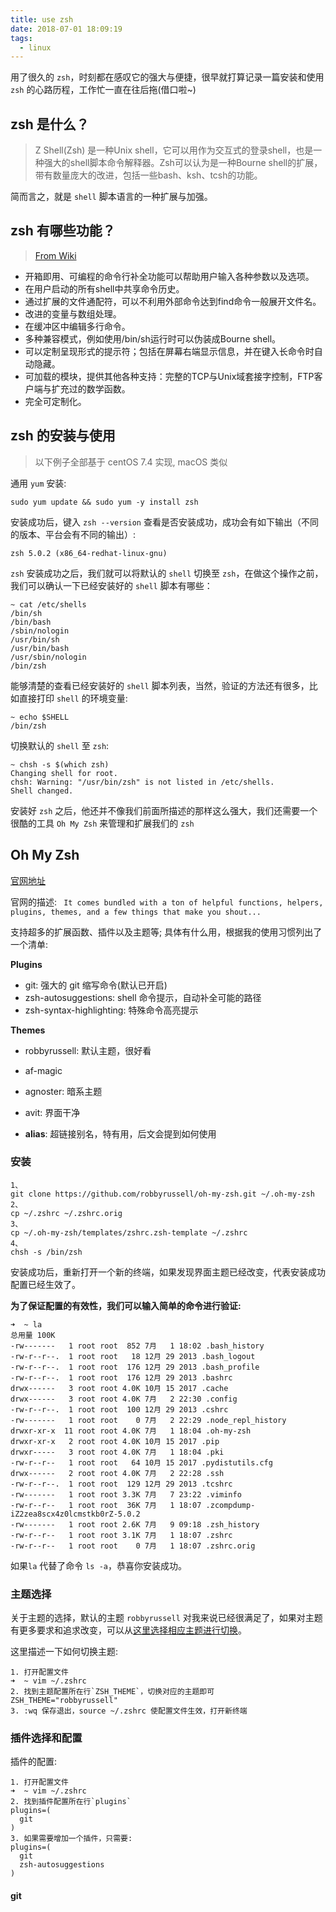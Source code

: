 ```yaml
---
title: use zsh
date: 2018-07-01 18:09:19
tags:
  - linux
---
```


用了很久的 `zsh`，时刻都在感叹它的强大与便捷，很早就打算记录一篇安装和使用 `zsh` 的心路历程，工作忙一直在往后拖(借口啦~)

## zsh 是什么？

> Z Shell(Zsh) 是一种Unix shell，它可以用作为交互式的登录shell，也是一种强大的shell脚本命令解释器。Zsh可以认为是一种Bourne shell的扩展，带有数量庞大的改进，包括一些bash、ksh、tcsh的功能。

简而言之，就是 `shell` 脚本语言的一种扩展与加强。

## zsh 有哪些功能？

> [From Wiki](https://zh.wikipedia.org/wiki/Z_shell)

- 开箱即用、可编程的命令行补全功能可以帮助用户输入各种参数以及选项。
- 在用户启动的所有shell中共享命令历史。
- 通过扩展的文件通配符，可以不利用外部命令达到find命令一般展开文件名。
- 改进的变量与数组处理。
- 在缓冲区中编辑多行命令。
- 多种兼容模式，例如使用/bin/sh运行时可以伪装成Bourne shell。
- 可以定制呈现形式的提示符；包括在屏幕右端显示信息，并在键入长命令时自动隐藏。
- 可加载的模块，提供其他各种支持：完整的TCP与Unix域套接字控制，FTP客户端与扩充过的数学函数。
- 完全可定制化。

## zsh 的安装与使用

> 以下例子全部基于 centOS 7.4 实现, macOS 类似

通用 `yum` 安装:

```shell
sudo yum update && sudo yum -y install zsh
```

安装成功后，键入 `zsh --version` 查看是否安装成功，成功会有如下输出（不同的版本、平台会有不同的输出）:

```shell
zsh 5.0.2 (x86_64-redhat-linux-gnu)
```

`zsh` 安装成功之后，我们就可以将默认的 `shell` 切换至 `zsh`，在做这个操作之前，我们可以确认一下已经安装好的 `shell` 脚本有哪些：

```shell
~ cat /etc/shells
/bin/sh
/bin/bash
/sbin/nologin
/usr/bin/sh
/usr/bin/bash
/usr/sbin/nologin
/bin/zsh

```

能够清楚的查看已经安装好的 `shell` 脚本列表，当然，验证的方法还有很多，比如直接打印 `shell` 的环境变量:

```shell
~ echo $SHELL
/bin/zsh
```

切换默认的 `shell` 至 `zsh`:

```shell
~ chsh -s $(which zsh)
Changing shell for root.
chsh: Warning: "/usr/bin/zsh" is not listed in /etc/shells.
Shell changed.
```

安装好 `zsh` 之后，他还并不像我们前面所描述的那样这么强大，我们还需要一个很酷的工具 `Oh My Zsh` 来管理和扩展我们的 `zsh`

## Oh My Zsh

[官网地址](https://ohmyz.sh/)

官网的描述: ` It comes bundled with a ton of helpful functions, helpers, plugins, themes, and a few things that make you shout...`

支持超多的扩展函数、插件以及主题等; 具体有什么用，根据我的使用习惯列出了一个清单:

**Plugins**
- git: 强大的 git 缩写命令(默认已开启)
- zsh-autosuggestions: shell 命令提示，自动补全可能的路径
- zsh-syntax-highlighting: 特殊命令高亮提示

**Themes**
- robbyrussell: 默认主题，很好看
- af-magic
- agnoster: 暗系主题
- avit: 界面干净

- **alias**: 超链接别名，特有用，后文会提到如何使用

### 安装

```shell
1、
git clone https://github.com/robbyrussell/oh-my-zsh.git ~/.oh-my-zsh
2、
cp ~/.zshrc ~/.zshrc.orig
3、
cp ~/.oh-my-zsh/templates/zshrc.zsh-template ~/.zshrc
4、
chsh -s /bin/zsh
```

安装成功后，重新打开一个新的终端，如果发现界面主题已经改变，代表安装成功配置已经生效了。

**为了保证配置的有效性，我们可以输入简单的命令进行验证:**

```shell
➜  ~ la
总用量 100K
-rw-------   1 root root  852 7月   1 18:02 .bash_history
-rw-r--r--.  1 root root   18 12月 29 2013 .bash_logout
-rw-r--r--.  1 root root  176 12月 29 2013 .bash_profile
-rw-r--r--.  1 root root  176 12月 29 2013 .bashrc
drwx------   3 root root 4.0K 10月 15 2017 .cache
drwx------   3 root root 4.0K 7月   2 22:30 .config
-rw-r--r--.  1 root root  100 12月 29 2013 .cshrc
-rw-------   1 root root    0 7月   2 22:29 .node_repl_history
drwxr-xr-x  11 root root 4.0K 7月   1 18:04 .oh-my-zsh
drwxr-xr-x   2 root root 4.0K 10月 15 2017 .pip
drwxr-----   3 root root 4.0K 7月   1 18:04 .pki
-rw-r--r--   1 root root   64 10月 15 2017 .pydistutils.cfg
drwx------   2 root root 4.0K 7月   2 22:28 .ssh
-rw-r--r--.  1 root root  129 12月 29 2013 .tcshrc
-rw-------   1 root root 3.3K 7月   7 23:22 .viminfo
-rw-r--r--   1 root root  36K 7月   1 18:07 .zcompdump-iZ2zea8scx4z0lcmstkb0rZ-5.0.2
-rw-------   1 root root 2.6K 7月   9 09:18 .zsh_history
-rw-r--r--   1 root root 3.1K 7月   1 18:07 .zshrc
-rw-r--r--   1 root root    0 7月   1 18:07 .zshrc.orig
```

如果`la` 代替了命令 `ls -a`，恭喜你安装成功。

### 主题选择

关于主题的选择，默认的主题 `robbyrussell` 对我来说已经很满足了，如果对主题有更多要求和追求改变，可以从[这里选择相应主题进行切换](https://github.com/robbyrussell/oh-my-zsh/wiki/Themes)。

这里描述一下如何切换主题:

```shell
1. 打开配置文件
➜  ~ vim ~/.zshrc
2. 找到主题配置所在行`ZSH_THEME`，切换对应的主题即可
ZSH_THEME="robbyrussell"
3. :wq 保存退出，source ~/.zshrc 使配置文件生效，打开新终端
```

### 插件选择和配置

插件的配置:

```shell
1. 打开配置文件
➜  ~ vim ~/.zshrc
2. 找到插件配置所在行`plugins`
plugins=(
  git
)
3. 如果需要增加一个插件，只需要:
plugins=(
  git
  zsh-autosuggestions
)
```

#### git